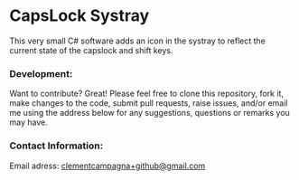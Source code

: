 # CapsLock Systray

This very small C# software adds an icon in the systray to reflect the current state of the capslock and shift keys.

### Development:

Want to contribute? Great!
Please feel free to clone this repository, fork it, make changes to the code, submit pull requests, raise issues, and/or email me using the address below for any suggestions, questions or remarks you may have.

### Contact Information:

Email adress: clementcampagna+github@gmail.com